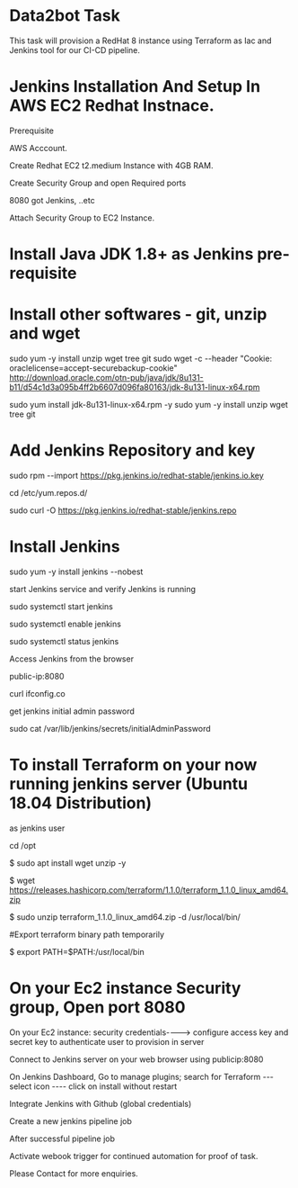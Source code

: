 # Data2bot Task
This task will provision a RedHat 8 instance using Terraform as Iac and Jenkins tool for our CI-CD pipeline.
# Jenkins Installation And Setup In AWS EC2 Redhat Instnace.

Prerequisite

AWS Acccount.

Create Redhat EC2 t2.medium Instance with 4GB RAM.

Create Security Group and open Required ports

8080 got Jenkins, ..etc

Attach Security Group to EC2 Instance.

# Install Java JDK 1.8+ as Jenkins pre-requisite
# Install other softwares - git, unzip and wget

sudo yum -y install unzip wget tree git
sudo wget -c --header "Cookie: oraclelicense=accept-securebackup-cookie" http://download.oracle.com/otn-pub/java/jdk/8u131-b11/d54c1d3a095b4ff2b6607d096fa80163/jdk-8u131-linux-x64.rpm

sudo yum install jdk-8u131-linux-x64.rpm -y
sudo yum -y install unzip wget tree git

# Add Jenkins Repository and key

sudo rpm --import https://pkg.jenkins.io/redhat-stable/jenkins.io.key

cd /etc/yum.repos.d/

sudo curl -O https://pkg.jenkins.io/redhat-stable/jenkins.repo

# Install Jenkins

sudo yum -y install jenkins  --nobest

start Jenkins service and verify Jenkins is running

sudo systemctl start jenkins

sudo systemctl enable jenkins

sudo systemctl status jenkins

Access Jenkins from the browser

public-ip:8080

curl ifconfig.co 

get jenkins initial admin password

sudo cat /var/lib/jenkins/secrets/initialAdminPassword

# To install Terraform on your now running jenkins server (Ubuntu 18.04 Distribution)

as jenkins user

cd /opt

$ sudo apt install wget unzip -y

$ wget https://releases.hashicorp.com/terraform/1.1.0/terraform_1.1.0_linux_amd64.zip

$ sudo unzip terraform_1.1.0_linux_amd64.zip -d /usr/local/bin/

#Export terraform binary path temporarily

$ export PATH=$PATH:/usr/local/bin

# On your Ec2 instance Security group, Open port 8080

On your Ec2 instance: security credentials----> configure access key and secret key to authenticate user to provision in server

Connect to Jenkins server on your web browser using publicip:8080

On Jenkins Dashboard, Go to manage plugins; search for Terraform --- select icon ---- click on install without restart

Integrate Jenkins with Github (global credentials)

Create a new jenkins pipeline job

After successful pipeline job

Activate webook trigger for continued automation for proof of task.

Please Contact for more enquiries.

